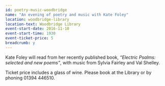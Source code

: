 ```yaml
---
id: poetry-music-woodbridge
name: "An evening of poetry and music with Kate Foley"
location: woodbridge-library
location-text: Woodbridge Library
event-start-date: 2016-11-10
event-start-time: 1930
event-ticket-price: 5
breadcrumb: y
---
```

Kate Foley will read from her recently published book, <cite>“Electric Psalms: selected and new poems”</cite>, with music from Sylvia Fairley and Val Shelley.

Ticket price includes a glass of wine. Please book at the Library or by phoning 01394 446510.

